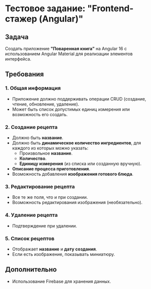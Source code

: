 # Тестовое задание: "Frontend-стажер (Angular)"

## Задача

Создать приложение **"Поваренная книга"** на Angular 16 с использованием Angular Material для реализации элементов интерфейса.

## Требования

### 1. Общая информация
- Приложение должно поддерживать операции CRUD (создание, чтение, обновление, удаление).
- Может быть список допустимых единиц измерения или возможность его создать.

### 2. Создание рецепта
- Должно быть **название**.
- Должно быть **динамическое количество ингредиентов**, для каждого из которых можно указать:
  - Произвольное **название**.
  - **Количество**.
  - **Единицу измерения** (из списка или созданную вручную).
- **Описание процесса приготовления**.
- Возможность добавления **изображения готового блюда**.

### 3. Редактирование рецепта
- Все те же поля, что и при создании.
- Возможность редактирования изображения (необязательно).

### 4. Удаление рецепта
- Подтверждение при удалении.

### 5. Список рецептов
- Отображает **название** и **дату создания**.
- Если есть изображение, показывать миниатюру.

## Дополнительно
- Использование Firebase для хранения данных.
